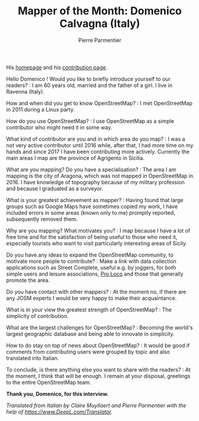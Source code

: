 ﻿---
title: "Mapper of the Month: Domenico Calvagna (Italy)"
categories: ["motm"]
author: Pierre Parmentier
---

His [homepage](https://www.openstreetmap.org/user/domikdomik) and his [contribution page](http://hdyc.neis-one.org/?domikdomik).

Hello Domenico ! Would you like to briefly introduce yourself to our readers?
: I am 60 years old, married and the father of a girl. I live in Ravenna (Italy).

<!--more-->

How and when did you get to know OpenStreetMap?
: I met OpenStreetMap in 2011 during a Linux party.

How do you use OpenStreetMap?
: I use OpenStreetMap as a simple contributor who might need it in some way.

What kind of contributor are you and in which area do you map?
: I was a not very active contributor until 2016 while, after that, I had more time on my hands and since 2017 I have been contributing more actively. Currently the main areas I map are the province of Agrigento in Sicilia.

What are you mapping? Do you have a specialisation?
: The area I am mapping is the city of Aragona, which was not mapped in OpenStreetMap in 2016. I have knowledge of topography because of my military profession and because I graduated as a surveyor.

What is your greatest achievement as mapper?
: Having found that large groups such as Google Maps have sometimes copied my work, I have included errors in some areas (known only to me) promptly reported, subsequently removed them.

Why are you mapping? What motivates you?
: I map because I have a lot of free time and for the satisfaction of being useful to those who need it, especially tourists who want to visit particularly interesting areas of Sicily.

Do you have any ideas to expand the OpenStreetMap community, to motivate more people to contribute?
: Make a link with data collection applications such as Street Complete, useful e.g. by joggers, for both simple users and leisure associations, [Pro Loco](https://wikipedia.org/wiki/Pro_Loco) and those that generally promote the area.

Do you have contact with other mappers?
: At the moment no, if there are any JOSM experts I would be very happy to make their acquaintance.

What is in your view the greatest strength of OpenStreetMap?
: The simplicity of contribution.

What are the largest challenges for OpenStreetMap?
: Becoming the world's largest geographic database and being able to innovate in simplicity.

How to do stay on top of news about OpenStreetMap?
: It would be good if comments from contributing users were grouped by topic and also translated into Italian.

To conclude, is there anything else you want to share with the readers?
: At the moment, I think that will be enough. I remain at your disposal, greetings to the entire OpenStreetMap team.

**Thank you, Domenico, for this interview.**

*Translated from Italian by Claire Muyllaert and Pierre Parmentier with the help of <https://www.DeepL.com/Translator>.*
